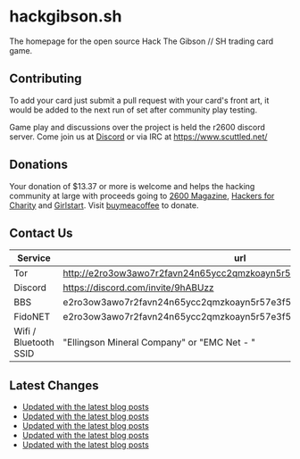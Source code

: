 # hackgibson.sh
The homepage for the open source Hack The Gibson // SH trading card game.


## Contributing

To add your card just submit a pull request with your card's front art, it would be added to the next run of set after community play testing.

Game play and discussions over the project is held the r2600 discord server. Come join us at [Discord](https://discord.com/invite/9hABUzz) or via IRC at https://www.scuttled.net/


## Donations

Your donation of $13.37 or more is welcome and helps the hacking community at large with proceeds going to [2600 Magazine](https://2600.com/), [Hackers for Charity](https://hackersforcharity.org) and [Girlstart](https://girlstart.org).  Visit [buymeacoffee](https://www.buymeacoffee.com/hackgibson.sh) to donate.


## Contact Us

Service | url
-|-
Tor | http://e2ro3ow3awo7r2favn24n65ycc2qmzkoayn5r57e3f56nvjwdcgg32ad.onion
Discord | https://discord.com/invite/9hABUzz
BBS | e2ro3ow3awo7r2favn24n65ycc2qmzkoayn5r57e3f56nvjwdcgg32ad.onion:23
FidoNET | e2ro3ow3awo7r2favn24n65ycc2qmzkoayn5r57e3f56nvjwdcgg32ad.onion:24554
Wifi / Bluetooth SSID | "Ellingson Mineral Company" or "EMC Net - <fidonet address>"

## Latest Changes
<!-- BLOG-POST-LIST:START -->
- [Updated with the latest blog posts](https://github.com/DFW2600/hackgibson.sh/commit/58329122b3f4300659cc31649ec205073d8ca8e2)
- [Updated with the latest blog posts](https://github.com/DFW2600/hackgibson.sh/commit/ed6a3bf2fc7463d4dca922342ecae6ebe7402c42)
- [Updated with the latest blog posts](https://github.com/DFW2600/hackgibson.sh/commit/89493937a755c7034dd2eda0c3d990d62aac9e44)
- [Updated with the latest blog posts](https://github.com/DFW2600/hackgibson.sh/commit/8e8cf05711ab1440aa8d9b9f82a8a6c0176f95ab)
- [Updated with the latest blog posts](https://github.com/DFW2600/hackgibson.sh/commit/a60976956438ba0524fa9fdd8ff2e3a1319fc6c1)
<!-- BLOG-POST-LIST:END -->
